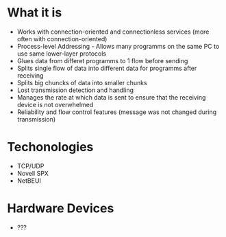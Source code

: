 #                  What it is

- Works with connection-oriented and connectionless services (more often with connection-oriented)
- Process-level Addressing - Allows many programms on the same PC to use same lower-layer protocols
- Glues data from differet programms to 1 flow before sending
- Splits single flow of data into different data for programms after receiving
- Splits big chuncks of data into smaller chunks
- Lost transmission detection and handling
- Manages the rate at which data is sent to ensure that the receiving device is not overwhelmed
- Reliability and flow control features (message was not changed during transmission)








#                  Techonologies

- TCP/UDP
- Novell SPX
- NetBEUI









#                  Hardware Devices

- ???